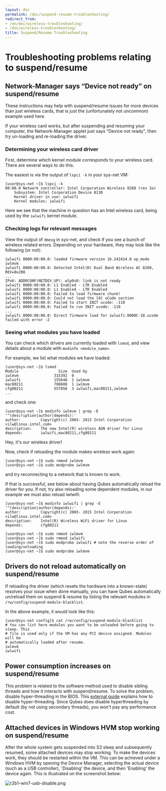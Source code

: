 ```yaml
---
layout: doc
permalink: /doc/suspend-resume-troubleshooting/
redirect_from:
- /en/doc/wireless-troubleshooting/
- /doc/wireless-troubleshooting/
title: Suspend/Resume Troubleshooting
---
```


# Troubleshooting problems relating to suspend/resume 

## Network-Manager says “Device not ready” on suspend/resume 

These instructions may help with suspend/resume issues for more devices than just wireless cards, that is just the (unfortunately not uncommon) example used here.

If your wireless card works, but after suspending and resuming your computer, the Network-Manager applet just says "Device not ready", then try un-loading and re-loading the driver.

### Determining your wireless card driver 

First, determine which kernel module corresponds to your wireless card. There are several ways to do this.

The easiest is via the output of `lspci -k` in your sys-net VM:

~~~
[user@sys-net ~]$ lspci -k
00:00.0 Network controller: Intel Corporation Wireless 8260 (rev 3a)
    Subsystem: Intel Corporation Device 0130
    Kernel driver in use: iwlwifi
    Kernel modules: iwlwifi
~~~

Here we see that the machine in question has an Intel wireless card, being used by the `iwlwifi` kernel module.

### Checking logs for relevant messages 

View the output of `dmesg` in sys-net, and check if you see a bunch of wireless related errors. Depending on your hardware, they may look like the following (or not):

~~~
iwlwifi 0000:00:00.0: loaded firmware version 16.242414.0 op_mode iwlmvm
iwlwifi 0000:00:00.0: Detected Intel(R) Dual Band Wireless AC 8260, REV=0x208
...
IPv6: ADDRCONF(NETDEV_UP): wlp0s0: link is not ready
iwlwifi 0000:00:00.0: L1 Enabled - LTR Enabled
iwlwifi 0000:00:00.0: L1 Enabled - LTR Enabled
iwlwifi 0000:00:00.0: Failed to load firmware chunk!
iwlwifi 0000:00:00.0: Could not load the [0] uCode section
iwlwifi 0000:00:00.0: Failed to start INIT ucode: -110
iwlwifi 0000:00:00.0: Failed to run INIT ucode: -110
...
iwlwifi 0000:00:00.0: Direct firmware load for iwlwifi-8000C-18.ucode failed with error -2
~~~

### Seeing what modules you have loaded

You can check which drivers are currently loaded with `lsmod`, and view details about a module with `modinfo <module_name>`.

For example, we list what modules we have loaded:

~~~
[user@sys-net ~]$ lsmod
Module                  Size  Used by
iwlmvm                315392  0
iwlwifi               155648  1 iwlmvm
mac80211              708608  1 iwlmvm
cfg80211              557056  3 iwlwifi,mac80211,iwlmvm
...
~~~

and check one:

~~~
[user@sys-net ~]$ modinfo iwlmvm | grep -E '^(description|author|depends):'
author:         Copyright(c) 2003- 2015 Intel Corporation <ilw@linux.intel.com>
description:    The new Intel(R) wireless AGN driver for Linux
depends:        iwlwifi,mac80211,cfg80211
~~~

Hey, it's our wireless driver!

Now, check if reloading the module makes wireless work again:

~~~
[user@sys-net ~]$ sudo rmmod iwlmvm
[user@sys-net ~]$ sudo modprobe iwlmvm
~~~

and try reconnecting to a network that is known to work.

If that is successful, see below about having Qubes automatically reload the driver for you. If not, try also reloading some dependent modules, in our example we must also reload iwlwifi:

~~~
[user@sys-net ~]$ modinfo iwlwifi | grep -E '^(description|author|depends):'
author:         Copyright(c) 2003- 2015 Intel Corporation <ilw@linux.intel.com>
description:    Intel(R) Wireless WiFi driver for Linux
depends:        cfg80211
~~~

~~~
[user@sys-net ~]$ sudo rmmod iwlmvm
[user@sys-net ~]$ sudo rmmod iwlwifi
[user@sys-net ~]$ sudo modprobe iwlwifi # note the reverse order of loading/unloading
[user@sys-net ~]$ sudo modprobe iwlmvm
~~~

## Drivers do not reload automatically on suspend/resume 

If reloading the driver (which resets the hardware into a known-state) resolves your issue when done manually, you can have Qubes automatically un/reload them on suspend & resume by listing the relevant modules in `/rw/config/suspend-module-blacklist`.

In the above example, it would look like this:

~~~
[user@sys-net config]$ cat /rw/config/suspend-module-blacklist
# You can list here modules you want to be unloaded before going to sleep. This
# file is used only if the VM has any PCI device assigned. Modules will be
# automatically loaded after resume.
iwlmvm
iwlwifi
~~~

## Power consumption increases on suspend/resume 

This problem is related to the software method used to disable sibling threads and how it interacts with suspend/resume. 
To solve the problem, disable hyper-threading in the BIOS. This [external guide](https://www.pcmag.com/news/how-to-disable-hyperthreading) explains how to disable hyper-threading. 
Since Qubes does disable hyperthreading by default (by not using secondary threads), you won't pay any performance cost.

## Attached devices in Windows HVM stop working on suspend/resume 

After the whole system gets suspended into S3 sleep and subsequently resumed, some attached devices may stop working. To make the devices work, they should be restarted within the VM.
This can be achieved under a Windows HVM by opening the Device Manager, selecting the actual device (such as a USB controller), 'Disabling' the device, and then 'Enabling' the device again.
This is illustrated on the screenshot below:

![r2b1-win7-usb-disable.png](/attachment/wiki/HvmCreate/r2b1-win7-usb-disable.png)
